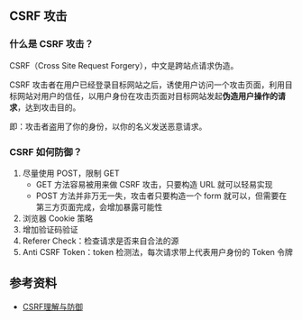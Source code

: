 ## CSRF 攻击

### 什么是 CSRF 攻击？

CSRF（Cross Site Request Forgery），中文是跨站点请求伪造。

CSRF 攻击者在用户已经登录目标网站之后，诱使用户访问一个攻击页面，利用目标网站对用户的信任，以用户身份在攻击页面对目标网站发起**伪造用户操作的请求**，达到攻击目的。

即：攻击者盗用了你的身份，以你的名义发送恶意请求。

### CSRF 如何防御？

1. 尽量使用 POST，限制 GET
    - GET 方法容易被用来做 CSRF 攻击，只要构造 URL 就可以轻易实现
    - POST 方法并非万无一失，攻击者只要构造一个 form 就可以，但需要在第三方页面完成，会增加暴露可能性
2. 浏览器 Cookie 策略
3. 增加验证码验证
4. Referer Check：检查请求是否来自合法的源
5. Anti CSRF Token：token 检测法，每次请求带上代表用户身份的 Token 令牌

## 参考资料

- [CSRF理解与防御](https://www.cnblogs.com/lsdb/p/9591399.html)